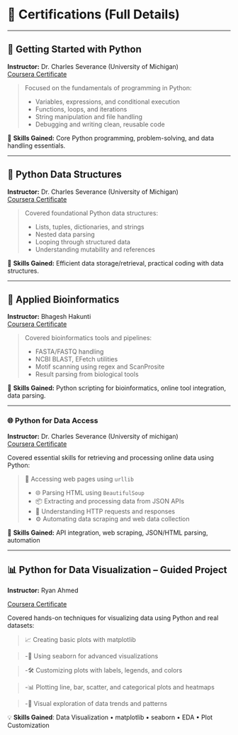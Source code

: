 # 📜 Certifications (Full Details)

---

## 🐍 Getting Started with Python  
**Instructor:** Dr. Charles Severance (University of Michigan)  
[Coursera Certificate](https://coursera.org/share/c4be46282b30914291ef866f9c0377e0)

> Focused on the fundamentals of programming in Python:
> - Variables, expressions, and conditional execution  
> - Functions, loops, and iterations  
> - String manipulation and file handling  
> - Debugging and writing clean, reusable code  

🧠 **Skills Gained:** Core Python programming, problem-solving, and data handling essentials.

---

## 🧩 Python Data Structures  
**Instructor:** Dr. Charles Severance (University of Michigan)  
[Coursera Certificate](https://coursera.org/share/a8a3de452460967880505647bf31c139)

> Covered foundational Python data structures:
> - Lists, tuples, dictionaries, and strings  
> - Nested data parsing  
> - Looping through structured data  
> - Understanding mutability and references  

🧠 **Skills Gained:** Efficient data storage/retrieval, practical coding with data structures.

---

## 🧬 Applied Bioinformatics  
**Instructor:** Bhagesh Hakunti  
[Coursera Certificate](https://coursera.org/share/9e0949b39df5b1268ec541e534e67565)

> Covered bioinformatics tools and pipelines:
> - FASTA/FASTQ handling  
> - NCBI BLAST, EFetch utilities  
> - Motif scanning using regex and ScanProsite  
> - Result parsing from biological tools  

🧠 **Skills Gained:** Python scripting for bioinformatics, online tool integration, data parsing.

---

### 🌐 Python for Data Access  
**Instructor:** Dr. Charles Severance (University of michigan)  
[Coursera Certificate](https://coursera.org/share/4bf42aca2e62368983b956c0494987d7)

Covered essential skills for retrieving and processing online data using Python:

> 🔗 Accessing web pages using `urllib`
>- 🌐 Parsing HTML using `BeautifulSoup`
>- 📦 Extracting and processing data from JSON APIs
>- 📨 Understanding HTTP requests and responses
>- ⚙️ Automating data scraping and web data collection

🧠 **Skills Gained:** API integration, web scraping, JSON/HTML parsing, automation

---
## 📊 Python for Data Visualization – Guided Project
**Instructor:** Ryan Ahmed

[Coursera Certificate](https://coursera.org/share/7da1dce4e8d477142c49386817b3666c)

Covered hands-on techniques for visualizing data using Python and real datasets:

>📈 Creating basic plots  with matplotlib

>-🧠 Using seaborn for advanced visualizations 

>-🛠️ Customizing plots with labels, legends, and colors

>-📊 Plotting line, bar, scatter, and categorical plots and heatmaps

>-👀 Visual exploration of data trends and patterns

💡 **Skills Gained**: Data Visualization • matplotlib • seaborn • EDA • Plot Customization

